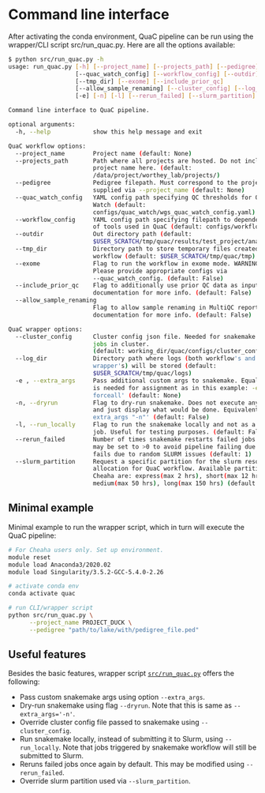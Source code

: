 # Command line interface

After activating the conda environment, QuaC pipeline can be run using the wrapper/CLI script src/run_quac.py. Here are all the options available:

```sh
$ python src/run_quac.py -h
usage: run_quac.py [-h] [--project_name] [--projects_path] [--pedigree]
                   [--quac_watch_config] [--workflow_config] [--outdir]
                   [--tmp_dir] [--exome] [--include_prior_qc]
                   [--allow_sample_renaming] [--cluster_config] [--log_dir]
                   [-e] [-n] [-l] [--rerun_failed] [--slurm_partition]

Command line interface to QuaC pipeline.

optional arguments:
  -h, --help            show this help message and exit

QuaC workflow options:
  --project_name        Project name (default: None)
  --projects_path       Path where all projects are hosted. Do not include
                        project name here. (default:
                        /data/project/worthey_lab/projects/)
  --pedigree            Pedigree filepath. Must correspond to the project
                        supplied via --project_name (default: None)
  --quac_watch_config   YAML config path specifying QC thresholds for QuaC-
                        Watch (default:
                        configs/quac_watch/wgs_quac_watch_config.yaml)
  --workflow_config     YAML config path specifying filepath to dependencies
                        of tools used in QuaC (default: configs/workflow.yaml)
  --outdir              Out directory path (default:
                        $USER_SCRATCH/tmp/quac/results/test_project/analysis)
  --tmp_dir             Directory path to store temporary files created by the
                        workflow (default: $USER_SCRATCH/tmp/quac/tmp)
  --exome               Flag to run the workflow in exome mode. WARNING:
                        Please provide appropriate configs via
                        --quac_watch_config. (default: False)
  --include_prior_qc    Flag to additionally use prior QC data as input. See
                        documentation for more info. (default: False)
  --allow_sample_renaming
                        Flag to allow sample renaming in MultiQC report. See
                        documentation for more info. (default: False)

QuaC wrapper options:
  --cluster_config      Cluster config json file. Needed for snakemake to run
                        jobs in cluster. 
                        (default: working_dir/quac/configs/cluster_config.json)
  --log_dir             Directory path where logs (both workflow's and
                        wrapper's) will be stored (default:
                        $USER_SCRATCH/tmp/quac/logs)
  -e , --extra_args     Pass additional custom args to snakemake. Equal symbol
                        is needed for assignment as in this example: -e='--
                        forceall' (default: None)
  -n, --dryrun          Flag to dry-run snakemake. Does not execute anything,
                        and just display what would be done. Equivalent to '--
                        extra_args "-n"' (default: False)
  -l, --run_locally     Flag to run the snakemake locally and not as a Slurm
                        job. Useful for testing purposes. (default: False)
  --rerun_failed        Number of times snakemake restarts failed jobs. This
                        may be set to >0 to avoid pipeline failing due to job
                        fails due to random SLURM issues (default: 1)
  --slurm_partition     Request a specific partition for the slurm resource
                        allocation for QuaC workflow. Available partitions in
                        Cheaha are: express(max 2 hrs), short(max 12 hrs),
                        medium(max 50 hrs), long(max 150 hrs) (default: short)
```

## Minimal example

Minimal example to run the wrapper script, which in turn will execute the QuaC pipeline:

```sh
# For Cheaha users only. Set up environment. 
module reset
module load Anaconda3/2020.02
module load Singularity/3.5.2-GCC-5.4.0-2.26

# activate conda env
conda activate quac

# run CLI/wrapper script
python src/run_quac.py \
      --project_name PROJECT_DUCK \
      --pedigree "path/to/lake/with/pedigree_file.ped"
```


## Useful features

Besides the basic features, wrapper script [`src/run_quac.py`](./src/run_quac.py) offers the following:

- Pass custom snakemake args using option `--extra_args`.
- Dry-run snakemake using flag `--dryrun`. Note that this is same as `--extra_args='-n'`.
- Override cluster config file passed to snakemake using `--cluster_config`.
- Run snakemake locally, instead of submitting it to Slurm, using `--run_locally`. Note that jobs triggered by snakemake
  workflow will still be submitted to Slurm.
- Reruns failed jobs once again by default. This may be modified using `--rerun_failed`.
- Override slurm partition used via `--slurm_partition`.

